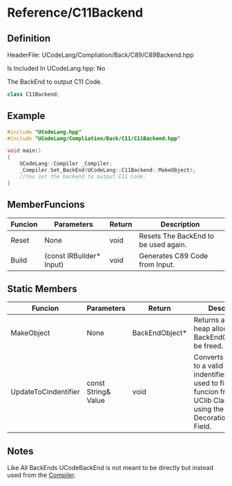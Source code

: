 # Reference/C11Backend

## Definition
HeaderFile: UCodeLang/Compliation/Back/C89/C89Backend.hpp

Is Included In UCodeLang.hpp: No

The BackEnd to output C11 Code.
```cpp
class C11Backend;
```
## Example

```cpp
#include "UCodeLang.hpp"
#include "UCodeLang/Compliation/Back/C11/C11Backend.hpp"

void main()
{
    UCodeLang::Compiler _Compiler;
    _Compiler.Set_BackEnd(UCodeLang::C11Backend::MakeObject);
    //You set the backend to output C11 Code.
}

```

## MemberFuncions
| Funcion | Parameters | Return | Description |
|--- |--- |--- | --- |
Reset | None | void | Resets The BackEnd to be used again.
Build | (const IRBuilder* Input) | void | Generates C89 Code from Input.

## Static Members
| Funcion | Parameters | Return | Description |
|--- |--- |--- | --- |
| MakeObject | None | BackEndObject* | Returns a pointer heap allocated to a BackEndObject.Must be freed.
UpdateToCindentifier | const String& Value | void | Converts a identifier to a valid C89 indentifier.can be used to find a funcion from the UClib ClassMethod using the DecorationName Field.
## Notes

Like All BackEnds UCodeBackEnd is not meant to be directly but instead used from the [Compiler](../Compiler/Compiler.md).
